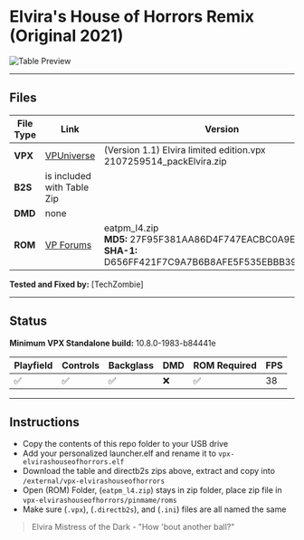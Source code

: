 # Elvira's House of Horrors Remix (Original 2021)

![Table Preview](https://vpuniverse.com/screenshots/monthly_2021_08/1784372174_playfieldelvira.png.a65738f1e89441fd53a2bda3949aa5f5.png)

---

## Files
| File Type | Link | Version | Author | 
|-----------|--------|----------|--------------|
| **VPX** | [VPUniverse](https://vpuniverse.com/files/file/7336-elvira-limited-edition/) | (Version 1.1) Elvira limited edition.vpx <br />2107259514_packElvira.zip | [marty02](https://vpuniverse.com/profile/16531-marty02/)  |
| **B2S** | is included with Table Zip  |  | [marty02](https://vpuniverse.com/profile/16531-marty02/) |
| **DMD** | none |  |  |
| **ROM** | [VP Forums](https://www.vpforums.org/index.php?app=downloads&showfile=959) | eatpm_l4.zip <br />**MD5:** 27F95F381AA86D4F747EACBC0A9E9A8A <br />**SHA-1:** D656FF421F7C9A7B6B8AFE5F535EBBB39D3763DC | [destruk](https://www.vpforums.org/index.php?showuser=5) |

**Tested and Fixed by:** [TechZombie]

---

## Status 

**Minimum VPX Standalone build:** 10.8.0-1983-b84441e

| Playfield | Controls | Backglass | DMD | ROM Required | FPS | 
|-----------|----------|-----------|-----|--------------|-----|
| :white_check_mark: | :white_check_mark: | :white_check_mark: | :x: | :white_check_mark: | 38 |

---

## Instructions

- Copy the contents of this repo folder to your USB drive
- Add your personalized launcher.elf and rename it to `vpx-elvirashouseofhorrors.elf`
- Download the table and directb2s zips above, extract and copy into `/external/vpx-elvirashouseofhorrors`
- Open (ROM) Folder, (`eatpm_l4.zip`) stays in zip folder, place zip file in `vpx-elvirashouseofhorrors/pinmame/roms`
- Make sure (`.vpx`), (`.directb2s`), and (`.ini`) files are all named the same
> Elvira Mistress of the Dark - "How 'bout another ball?"
